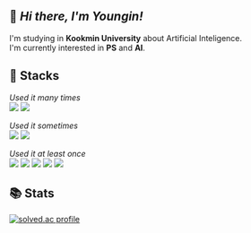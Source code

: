 ## 👋 _Hi there, I'm Youngin!_
I'm studying in **Kookmin University** about Artificial Inteligence.  
I'm currently interested in **PS** and **AI**.

## **🧱 Stacks**

*Used it many times*  
<img src="https://img.shields.io/badge/Python-3776AB?style=for-the-badge&logo=Python&logoColor=white">
<img src="https://img.shields.io/badge/Scratch-FFA500?style=for-the-badge&logo=scratch&logoColor=white">

*Used it sometimes*  
<img src="https://img.shields.io/badge/C-4D97FF?style=for-the-badge&logo=c&logoColor=white">
<img src="https://img.shields.io/badge/C++-00599C?style=for-the-badge&logo=cplusplus&logoColor=white">

*Used it at least once*  
<img src="https://img.shields.io/badge/HTML5-E34F26?style=for-the-badge&logo=html5&logoColor=white">
<img src="https://img.shields.io/badge/CSS-1572B6?style=for-the-badge&logo=css3&logoColor=white">
<img src="https://img.shields.io/badge/JavaScript-F7DF1E?style=for-the-badge&logo=javascript&logoColor=white">
<img src="https://img.shields.io/badge/C%23-512BD4?style=for-the-badge&logo=csharp&logoColor=white">
<img src="https://img.shields.io/badge/UNITY-A8B9CC?style=for-the-badge&logo=unity&logoColor=white">

## **📚 Stats**
[![solved.ac profile](https://solvedac-cards-starcea.paring.moe/profile/young_out)](https://solved.ac/profile/young_out)
